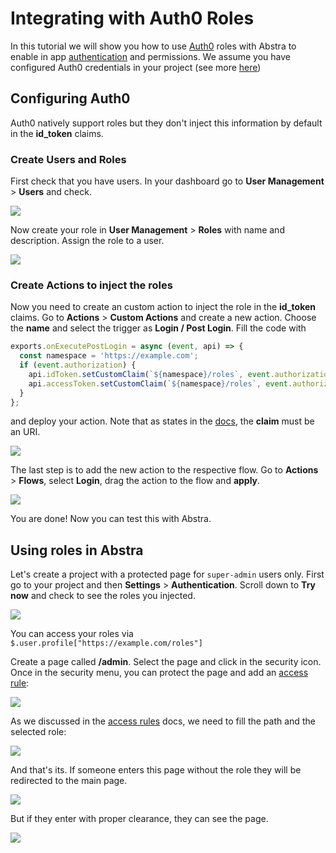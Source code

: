 # Integrating with Auth0 Roles

In this tutorial we will show you how to use [Auth0](https://auth0.com) roles with Abstra to enable in app [authentication](../../docs/project-settings/authentication.md) and permissions. We assume you have configured Auth0 credentials in your project (see more [here](auth-with-auth0.md))&#x20;

## Configuring Auth0

Auth0 natively support roles but they don't inject this information by default in the **id\_token** claims.&#x20;

### Create Users and Roles

First check that you have users. In your dashboard go to **User Management** > **Users** and check.

![](../../.gitbook/assets/users.gif)

Now create your role in **User Management** > **Roles** with name and description. Assign the role to a user.

![](../../.gitbook/assets/role.gif)

### Create Actions to inject the roles

Now you need to create an custom action to inject the role in the **id\_token** claims. Go to **Actions** > **Custom Actions** and create a new action. Choose the **name** and select the trigger as **Login / Post Login**. Fill the code with

```javascript
exports.onExecutePostLogin = async (event, api) => {
  const namespace = 'https://example.com';
  if (event.authorization) {
    api.idToken.setCustomClaim(`${namespace}/roles`, event.authorization.roles);
    api.accessToken.setCustomClaim(`${namespace}/roles`, event.authorization.roles);
  }
};
```

&#x20;and deploy your action. Note that as states in the [docs](https://auth0.com/docs/actions/triggers/post-login#add-user-roles-to-tokens), the **claim** must be an URI.

![](../../.gitbook/assets/create-action.gif)

The last step is to add the new action to the respective flow. Go to **Actions** > **Flows**, select **Login**, drag the action to the flow and **apply**.

![](../../.gitbook/assets/add-to-flow.gif)

You are done! Now you can test this with Abstra.

## Using roles in Abstra

Let's create a project with a protected page for `super-admin` users only. First go to your project and then **Settings** > **Authentication**. Scroll down to **Try now** and check to see the roles you injected.

![](<../../.gitbook/assets/image (49) (1).png>)

You can access your roles via `$.user.profile["https://example.com/roles"]`

Create a page called **/admin**. Select the page and click in the security icon. Once in the security menu, you can protect the page and add an [access rule](../../docs/project-settings/authentication.md#access-rules):

![](../../.gitbook/assets/create-rule.gif)

As we discussed in the [access rules](../../docs/project-settings/authentication.md#access-rules) docs, we need to fill the path and the selected role:

![](<../../.gitbook/assets/fill access rule.gif>)



And that's its. If someone enters this page without the role they will be redirected to the main page.

![](<../../.gitbook/assets/not logged in.gif>)

But if they enter with proper clearance, they can see the page.

![](../../.gitbook/assets/yes-role.gif)
